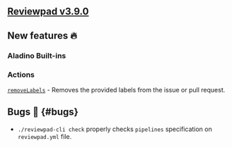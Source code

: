 ## [Reviewpad v3.9.0](/changelog/reviewpad-v390)

## New features :fire:

### Aladino Built-ins

### Actions

[`removeLabels`](/guides/built-ins#removelabels) - Removes the provided labels from the issue or pull request.

## Bugs :bug: {#bugs}

-   `./reviewpad-cli check` properly checks `pipelines` specification on `reviewpad.yml` file.
